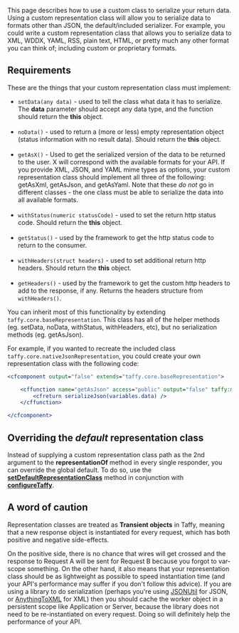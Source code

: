 This page describes how to use a custom class to serialize your return data. Using a custom representation class will allow you to serialize data to formats other than JSON, the default/included serializer. For example, you could write a custom representation class that allows you to serialize data to XML, WDDX, YAML, RSS, plain text, HTML, or pretty much any other format you can think of; including custom or proprietary formats.

## Requirements

These are the things that your custom representation class must implement:

* `setData(any data)` - used to tell the class what data it has to serialize. The **data** parameter should accept any data type, and the function should return the **this** object.<br/><br/>
* `noData()` - used to return a (more or less) empty representation object (status information with no result data). Should return the **this** object.<br/><br/>
* `getAsX()` - Used to get the serialized version of the data to be returned to the user. X will correspond with the available formats for your API. If you provide XML, JSON, and YAML mime types as options, your custom representation class should implement all three of the following: getAsXml, getAsJson, and getAsYaml. Note that these _do not_ go in different classes - the one class must be able to serialize the data into all available formats.<br/><br/>
* `withStatus(numeric statusCode)` - used to set the return http status code. Should return the **this** object.<br/><br/>
* `getStatus()` - used by the framework to get the http status code to return to the consumer.<br/><br/>
* `withHeaders(struct headers)` - used to set additional return http headers. Should return the **this** object.<br/><br/>
* `getHeaders()` - used by the framework to get the custom http headers to add to the response, if any. Returns the headers structure from `withHeaders()`.

You can inherit most of this functionality by extending `taffy.core.baseRepresentation`. This class has all of the helper methods (eg. setData, noData, withStatus, withHeaders, etc), but no serialization methods (eg. getAsJson).

For example, if you wanted to recreate the included class `taffy.core.nativeJsonRepresentation`, you could create your own representation class with the following code:

```cfm
<cfcomponent output="false" extends="taffy.core.baseRepresentation">

	<cffunction name="getAsJson" access="public" output="false" taffy:mime="application/json">
		<cfreturn serializeJson(variables.data) />
	</cffunction>

</cfcomponent>
```

## Overriding the _default_ representation class

Instead of supplying a custom representation class path as the 2nd argument to the **representationOf** method in every single responder, you can override the global default. To do so, use the **[setDefaultRepresentationClass](/atuttle/Taffy/wiki/Index-of-API-Methods)** method in conjunction with **[configureTaffy](/atuttle/Taffy/wiki/Index-of-API-Methods)**.

## A word of caution

Representation classes are treated as **Transient objects** in Taffy, meaning that a new response object is instantiated for every request, which has both positive and negative side-effects.

On the positive side, there is no chance that wires will get crossed and the response to Request A will be sent for Request B because you forgot to var-scope something. On the other hand, it also means that your representation class should be as lightweight as possible to speed instantiation time (and your API's performance may suffer if you don't follow this advice). If you are using a library to do serialization (perhaps you're using [JSONUtil](http://jsonutil.riaforge.org/) for JSON, or [AnythingToXML](http://anythingtoxml.riaforge.org/) for XML) then you should cache the worker object in a persistent scope like Application or Server, because the library does not need to be re-instantiated on every request. Doing so will definitely help the performance of your API.
